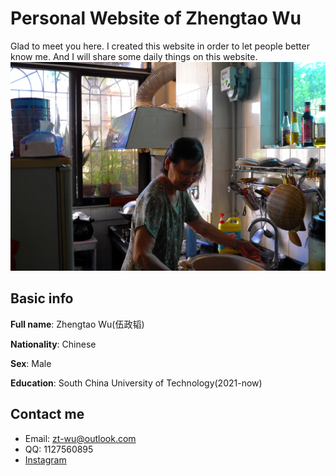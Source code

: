 # Personal Website of Zhengtao Wu

Glad to meet you here. I created this website in order to let people better know me. And I will share some daily things on this website.
<img src="/docs/assets/image/L9980422.jpg" alt="hi" class="inline"/>

## Basic info

  **Full name**: Zhengtao Wu(伍政韬)
  
  **Nationality**: Chinese
  
  **Sex**: Male
  
  **Education**: South China University of Technology(2021-now)

## Contact me

  * Email: zt-wu@outlook.com
  * QQ: 1127560895
  * <a href="https://www.instagram.com/zhengtao_wu/">Instagram
